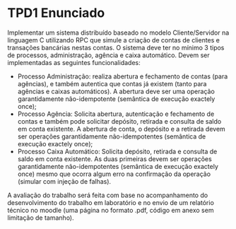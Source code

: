 # TPD1 Enunciado

Implementar um sistema distribuído baseado no modelo Cliente/Servidor na linguagem C utilizando RPC que simule a criação de contas de clientes e transações bancárias nestas contas. O sistema deve ter no mínimo 3 tipos de processos, administração, agência e caixa automático. Devem ser implementadas as seguintes funcionalidades:

* Processo Administração: realiza abertura e fechamento de contas (para agências), e também autentica que contas já existem (tanto para agências e caixas automáticos). A abertura deve ser uma operação garantidamente não-idempotente (semântica de execução exactely once);
* Processo Agência: Solicita abertura, autenticação e fechamento de contas e também pode solicitar depósito, retirada e consulta de saldo em conta existente. A abertura de conta, o depósito e a retirada devem ser operações garantidamente não-idempotentes (semântica de execução exactely once);
* Processo Caixa Automático: Solicita depósito, retirada e consulta de saldo em conta existente. As duas primeiras devem ser operações garantidamente não-idempotentes (semântica de execução exactely once) mesmo que ocorra algum erro na confirmação da operação (simular com injeção de falhas).

A avaliação do trabalho será feita com base no acompanhamento do desenvolvimento do trabalho em laboratório e no envio de um relatório técnico no moodle (uma página no formato .pdf, código em anexo sem limitação de tamanho).
